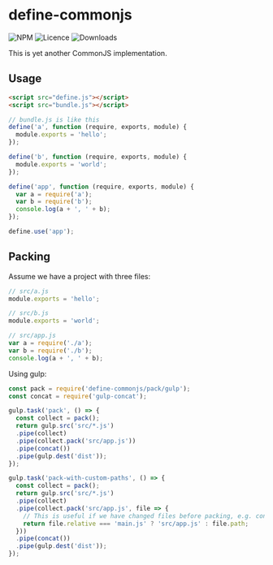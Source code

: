 define-commonjs
===

![NPM](https://img.shields.io/npm/v/define-commonjs.svg)
![Licence](https://img.shields.io/npm/l/define-commonjs.svg)
![Downloads](https://img.shields.io/npm/dt/define-commonjs.svg)

This is yet another CommonJS implementation.

Usage
---
``` html
<script src="define.js"></script>
<script src="bundle.js"></script>
```

``` js
// bundle.js is like this
define('a', function (require, exports, module) {
  module.exports = 'hello';
});

define('b', function (require, exports, module) {
  module.exports = 'world';
});

define('app', function (require, exports, module) {
  var a = require('a');
  var b = require('b');
  console.log(a + ', ' + b);
});

define.use('app');
```

Packing
---
Assume we have a project with three files:

``` js
// src/a.js
module.exports = 'hello';

// src/b.js
module.exports = 'world';

// src/app.js
var a = require('./a');
var b = require('./b');
console.log(a + ', ' + b);
```

Using gulp:
``` js
const pack = require('define-commonjs/pack/gulp');
const concat = require('gulp-concat');

gulp.task('pack', () => {
  const collect = pack();
  return gulp.src('src/*.js')
  .pipe(collect)
  .pipe(collect.pack('src/app.js'))
  .pipe(concat())
  .pipe(gulp.dest('dist'));
});

gulp.task('pack-with-custom-paths', () => {
  const collect = pack();
  return gulp.src('src/*.js')
  .pipe(collect)
  .pipe(collect.pack('src/app.js', file => {
    // This is useful if we have changed files before packing, e.g. concat'ed.
    return file.relative === 'main.js' ? 'src/app.js' : file.path;
  }))
  .pipe(concat())
  .pipe(gulp.dest('dist'));
});
```

